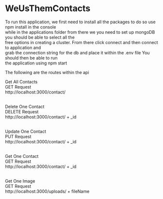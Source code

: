 # WeUsThemContacts

To run this application, we first need to install all the packages to do so use npm install in the console <br> 
while in the applications folder from there we you need to set up mongoDB you should be able to select all the <br>
free options in creating a cluster. From there click connect and then connect to application and <br>
grab the connection string for the db and place it within the .env  file You should then be able to run <br>
the application using npm start <br>

The following are the routes within the api

Get All Contacts<BR>
GET Request <BR>
http://localhost:3000/contact/ <BR><BR>
  
Delete One Contact<BR>
DELETE Request <BR>
http://localhost:3000/contact/ + _id <BR> <BR>
  
Update One Contact<BR>
PUT Request <BR>
http://localhost:3000/contact/ + _id <BR><BR>
  
Get One Contact<BR>
GET Request <br>
http://localhost:3000/contact/ + _id <BR><BR>
  
Get One Image<BR>
GET Request <br>
http://localhost:3000/uploads/ + fileName<BR>

